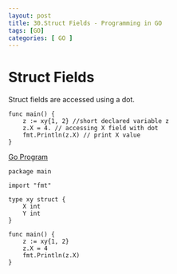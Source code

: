 ```yaml
---
layout: post
title: 30.Struct Fields - Programming in GO
tags: [GO]
categories: [ GO ]
---
```


# Struct Fields
Struct fields are accessed using a dot.


```
func main() {
	z := xy{1, 2} //short declared variable z
	z.X = 4. // accessing X field with dot 
	fmt.Println(z.X) // print X value 
}

```
[Go Program](https://play.golang.org/p/O3BpE_D3XFr) 
```
package main

import "fmt"

type xy struct {
	X int
	Y int
}

func main() {
	z := xy{1, 2}
	z.X = 4
	fmt.Println(z.X)
}



```
